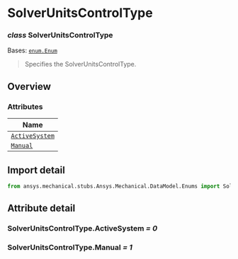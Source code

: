 # SolverUnitsControlType

<a id="SolverUnitsControlType"></a>

### *class* SolverUnitsControlType

Bases: [`enum.Enum`](https://docs.python.org/3/library/enum.html#enum.Enum)

> Specifies the SolverUnitsControlType.

> <!-- !! processed by numpydoc !! -->

<a id="overview"></a>

## Overview

### Attributes

| Name |
| ---------------------------------------------------------- |
| [`ActiveSystem`](#SolverUnitsControlType.ActiveSystem) |
| [`Manual`](#SolverUnitsControlType.Manual) |

<a id="import-detail"></a>

## Import detail

```python
from ansys.mechanical.stubs.Ansys.Mechanical.DataModel.Enums import SolverUnitsControlType
```

<a id="attribute-detail"></a>

## Attribute detail

<a id="SolverUnitsControlType.ActiveSystem"></a>

### SolverUnitsControlType.ActiveSystem *= 0*

<a id="SolverUnitsControlType.Manual"></a>

### SolverUnitsControlType.Manual *= 1*
